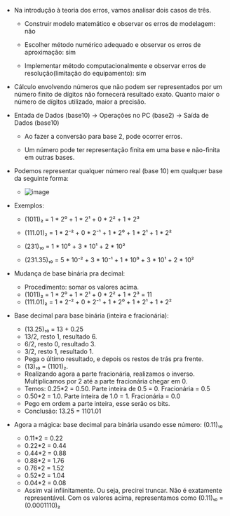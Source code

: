 - Na introdução à teoria dos erros,  vamos analisar dois casos de três.

    - Construir modelo matemático e observar os erros de modelagem: não

    - Escolher método numérico adequado e observar os erros de aproximação: sim
    
    - Implementar método computacionalmente e observar erros de resolução(limitação do equipamento): sim

- Cálculo envolvendo números que não podem ser representados por um número finito de dígitos não fornecerá resultado exato. Quanto maior o número de dígitos utilizado, maior a precisão.

- Entada de Dados (base10) -> Operações no PC (base2) -> Saída de Dados (base10)

    - Ao fazer a conversão para base 2, pode ocorrer erros.
    
    - Um número pode ter representação finita em uma base e não-finita em outras bases.

- Podemos representar qualquer número real (base 10) em qualquer base da seguinte forma:

    - ![image](https://user-images.githubusercontent.com/98990221/187480149-14bd5e24-bc89-4aac-b0e9-867b52522340.png)

- Exemplos:

    - (1011)₂ = 1 * 2⁰ + 1 * 2¹ + 0 * 2² + 1 * 2³

    - (111.01)₂ = 1 * 2⁻² + 0 * 2⁻¹ + 1 * 2⁰ + 1 * 2¹ + 1 * 2²

    - (231)₁₀ = 1 * 10⁰ + 3 * 10¹ + 2 * 10²

    - (231.35)₁₀ = 5 * 10⁻² + 3 * 10⁻¹ + 1 * 10⁰ + 3 * 10¹ + 2 * 10²

- Mudança de base binária pra decimal:

    - Procedimento: somar os valores acima.
    - (1011)₂ = 1 * 2⁰ + 1 * 2¹ + 0 * 2² + 1 * 2³ = 11
    - (111.01)₂ = 1 * 2⁻² + 0 * 2⁻¹ + 1 * 2⁰ + 1 * 2¹ + 1 * 2²

- Base decimal para base binária (inteira e fracionária):

    - (13.25)₁₀ = 13 + 0.25
    - 13/2, resto 1, resultado 6.
    - 6/2, resto 0, resultado 3.
    - 3/2, resto 1, resultado 1.
    - Pega o último resultado, e depois os restos de trás pra frente.
    - (13)₁₀ = (1101)₂.
    - Realizando agora a parte fracionária, realizamos o inverso. Multiplicamos por 2 até a parte fracionária chegar em 0.
    - Temos: 0.25*2 = 0.50. Parte inteira de 0.5 = 0. Fracionária = 0.5
    - 0.50*2 = 1.0. Parte inteira de 1.0 = 1. Fracionária = 0.0
    - Pego em ordem a parte inteira, esse serão os bits.
    - Conclusão: 13.25 = 1101.01

- Agora a mágica: base decimal para binária usando esse número: (0.11)₁₀

    - 0.11*2 = 0.22
    - 0.22*2 = 0.44
    - 0.44*2 = 0.88
    - 0.88*2 = 1.76
    - 0.76*2 = 1.52
    - 0.52*2 = 1.04
    - 0.04*2 = 0.08
    - Assim vai infiinitamente. Ou seja, precirei truncar. Não é exatamente representável. Com os valores acima, representamos como (0.11)₁₀ = (0.0001110)₂
